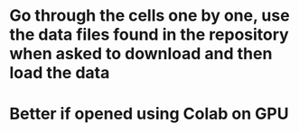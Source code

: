 # Go through the cells one by one, use the data files found in the repository when asked to download and then load the data
# Better if opened using Colab on GPU
